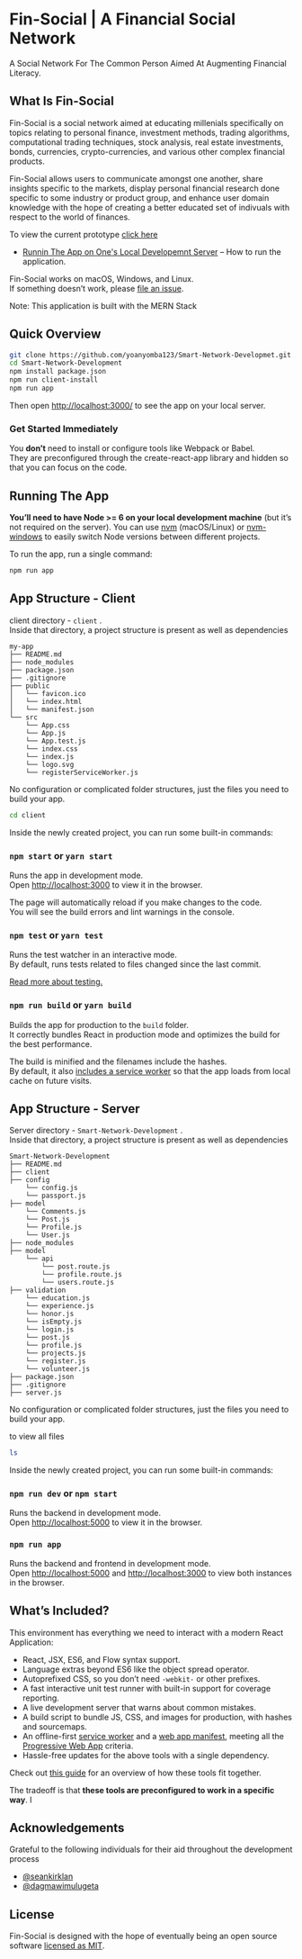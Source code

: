 # Fin-Social | A Financial Social Network

A Social Network For The Common Person Aimed At Augmenting Financial Literacy.

## What Is Fin-Social

Fin-Social is a social network aimed at educating millenials specifically on topics relating to personal finance, investment methods, trading algorithms, computational trading techniques, stock analysis, real estate investments, bonds, currencies, crypto-currencies, and various other complex financial products.

Fin-Social allows users to communicate amongst one another, share insights specific to the markets, display personal financial research done specific to some industry or product group, and enhance user domain knowledge with the hope of creating a better educated set of indivuals with respect to the world of finances.

To view the current prototype [click here](http://calm-beach-77261.herokuapp.com/)

* [Runnin The App on One's Local Developemnt Server](#running-the-app) – How to run the application.

Fin-Social works on macOS, Windows, and Linux.<br>
If something doesn’t work, please [file an issue](https://github.com/yoanyomba123/Smart-Network-Developmet/issues/new).

Note: This application is built with the MERN Stack

## Quick Overview

```sh
git clone https://github.com/yoanyomba123/Smart-Network-Developmet.git
cd Smart-Network-Development
npm install package.json
npm run client-install
npm run app
```

Then open [http://localhost:3000/](http://localhost:3000/) to see the app on your local server.<br>

### Get Started Immediately

You **don’t** need to install or configure tools like Webpack or Babel.<br>
They are preconfigured through the create-react-app library and hidden so that you can focus on the code.

## Running The App

**You’ll need to have Node >= 6 on your local development machine** (but it’s not required on the server). You can use [nvm](https://github.com/creationix/nvm#installation) (macOS/Linux) or [nvm-windows](https://github.com/coreybutler/nvm-windows#node-version-manager-nvm-for-windows) to easily switch Node versions between different projects.

To run the app, run a single command:

```sh
npm run app
```

## App Structure - Client

client directory - `client` .<br>
Inside that directory, a project structure is present as well as dependencies

```
my-app
├── README.md
├── node_modules
├── package.json
├── .gitignore
├── public
│   └── favicon.ico
│   └── index.html
│   └── manifest.json
└── src
    └── App.css
    └── App.js
    └── App.test.js
    └── index.css
    └── index.js
    └── logo.svg
    └── registerServiceWorker.js
```

No configuration or complicated folder structures, just the files you need to build your app.<br>

```sh
cd client
```

Inside the newly created project, you can run some built-in commands:

### `npm start` or `yarn start`

Runs the app in development mode.<br>
Open [http://localhost:3000](http://localhost:3000) to view it in the browser.

The page will automatically reload if you make changes to the code.<br>
You will see the build errors and lint warnings in the console.

### `npm test` or `yarn test`

Runs the test watcher in an interactive mode.<br>
By default, runs tests related to files changed since the last commit.

[Read more about testing.](https://github.com/facebook/create-react-app/blob/master/packages/react-scripts/template/README.md#running-tests)

### `npm run build` or `yarn build`

Builds the app for production to the `build` folder.<br>
It correctly bundles React in production mode and optimizes the build for the best performance.

The build is minified and the filenames include the hashes.<br>
By default, it also [includes a service worker](https://github.com/facebook/create-react-app/blob/master/packages/react-scripts/template/README.md#making-a-progressive-web-app) so that the app loads from local cache on future visits.

## App Structure - Server

Server directory - `Smart-Network-Development` .<br>
Inside that directory, a project structure is present as well as dependencies

```
Smart-Network-Development
├── README.md
├── client
├── config
    └── config.js
    └── passport.js
├── model
    └── Comments.js
    └── Post.js
    └── Profile.js
    └── User.js
├── node_modules
├── model
    └── api
        └── post.route.js
        └── profile.route.js
        └── users.route.js
├── validation
    └── education.js
    └── experience.js
    └── honor.js
    └── isEmpty.js
    └── login.js
    └── post.js
    └── profile.js
    └── projects.js
    └── register.js
    └── volunteer.js
├── package.json
├── .gitignore
├── server.js
```

No configuration or complicated folder structures, just the files you need to build your app.<br>

to view all files

```sh
ls
```

Inside the newly created project, you can run some built-in commands:

### `npm run dev` or `npm start`

Runs the backend in development mode.<br>
Open [http://localhost:5000](http://localhost:5000) to view it in the browser.

### `npm run app`

Runs the backend and frontend in development mode.<br>
Open [http://localhost:5000](http://localhost:5000) and [http://localhost:3000](http://localhost:3000) to view both instances in the browser.

## What’s Included?

This environment has everything we need to interact with a modern React Application:

* React, JSX, ES6, and Flow syntax support.
* Language extras beyond ES6 like the object spread operator.
* Autoprefixed CSS, so you don’t need `-webkit-` or other prefixes.
* A fast interactive unit test runner with built-in support for coverage reporting.
* A live development server that warns about common mistakes.
* A build script to bundle JS, CSS, and images for production, with hashes and sourcemaps.
* An offline-first [service worker](https://developers.google.com/web/fundamentals/getting-started/primers/service-workers) and a [web app manifest](https://developers.google.com/web/fundamentals/engage-and-retain/web-app-manifest/), meeting all the [Progressive Web App](https://github.com/facebook/create-react-app/blob/master/packages/react-scripts/template/README.md#making-a-progressive-web-app) criteria.
* Hassle-free updates for the above tools with a single dependency.

Check out [this guide](https://github.com/nitishdayal/cra_closer_look) for an overview of how these tools fit together.

The tradeoff is that **these tools are preconfigured to work in a specific way**. I

## Acknowledgements

Grateful to the following individuals for their aid throughout the development process

* [@seankirklan](https://github.com/Kirkland22)
* [@dagmawimulugeta](https://github.com/dagmawim)

## License

Fin-Social is designed with the hope of eventually being an open source software [licensed as MIT](https://github.com/facebook/create-react-app/blob/master/LICENSE).
